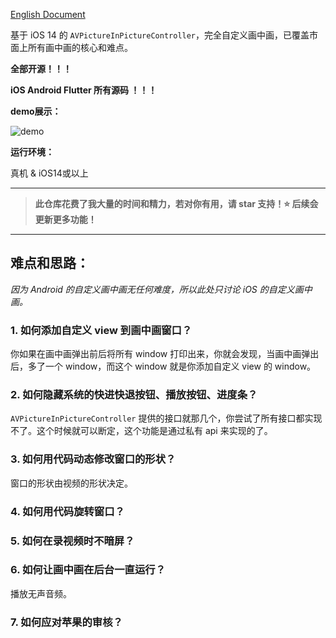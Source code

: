 [English Document](README_en.md)


基于 iOS 14 的 `AVPictureInPictureController`，完全自定义画中画，已覆盖市面上所有画中画的核心和难点。


**全部开源！！！**

**iOS Android Flutter 所有源码 ！！！**



**demo展示：**

![demo](demo.gif)


**运行环境：**

真机 & iOS14或以上

---


> **此仓库花费了我大量的时间和精力，若对你有用，请 star 支持！⭐️ 后续会更新更多功能！**


---


## 难点和思路：

*因为 Android 的自定义画中画无任何难度，所以此处只讨论 iOS 的自定义画中画。*

### 1. 如何添加自定义 view 到画中画窗口？

你如果在画中画弹出前后将所有 window 打印出来，你就会发现，当画中画弹出后，多了一个 window，而这个 window 就是你添加自定义 view 的 window。

### 2. 如何隐藏系统的快进快退按钮、播放按钮、进度条？

`AVPictureInPictureController` 提供的接口就那几个，你尝试了所有接口都实现不了。这个时候就可以断定，这个功能是通过私有 api 来实现的了。

### 3. 如何用代码动态修改窗口的形状？

窗口的形状由视频的形状决定。

### 4. 如何用代码旋转窗口？



### 5. 如何在录视频时不暗屏？
### 6. 如何让画中画在后台一直运行？

播放无声音频。

### 7. 如何应对苹果的审核？

